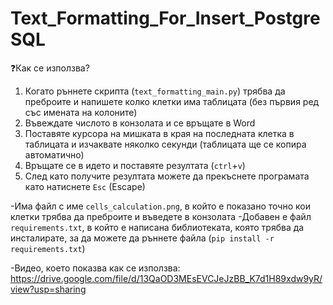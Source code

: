 # Text_Formatting_For_Insert_PostgreSQL

❓Как се използва?
1. Когато ръннете скрипта (`text_formatting_main.py`) трябва да преброите и напишете колко клетки има таблицата (без първия ред със имената на колоните)
2. Въвеждате числото в конзолата и се връщате в Word
3. Поставяте курсора на мишката в края на последната клетка в таблицата и изчаквате няколко секунди (таблицата ще се копира автоматично)
4. Връщате се в идето и поставяте резултата (`ctrl`+`v`)
5. След като получите резултата можете да прекъснете програмата като натиснете `Esc` (Escape)

-Има файл с име `cells_calculation.png`, в който е показано точно кои клетки трябва да преброите и въведете в конзолата
-Добавен е файл `requirements.txt`, в който е написана библиотеката, която трябва да инсталирате, за да можете да ръннете файла (`pip install -r requirements.txt`)

-Видео, което показва как се използва: https://drive.google.com/file/d/13QaOD3MEsEVCJeJzBB_K7d1H89xdw9yR/view?usp=sharing
